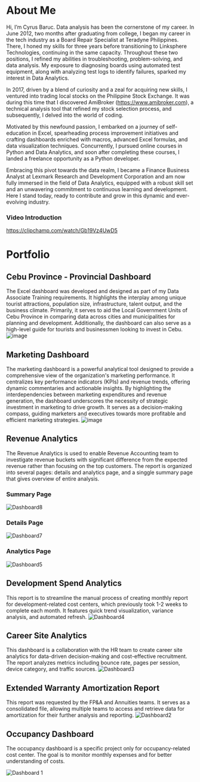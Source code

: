 # About Me
Hi, I’m Cyrus Baruc. Data analysis has been the cornerstone of my career. In June 2012, two months after graduating from college, I began my career in the tech industry as a Board Repair Specialist at Teradyne Philippines. There, I honed my skills for three years before transitioning to Linksphere Technologies, continuing in the same capacity. Throughout these two positions, I refined my abilities in troubleshooting, problem-solving, and data analysis. My exposure to diagnosing boards using automated test equipment, along with analyzing test logs to identify failures, sparked my interest in Data Analytics. 

In 2017, driven by a blend of curiosity and a zeal for acquiring new skills, I ventured into trading local stocks on the Philippine Stock Exchange. It was during this time that I discovered AmiBroker (https://www.amibroker.com), a technical analysis tool that refined my stock selection process, and subsequently, I delved into the world of coding.

<!-- <img src="https://github.com/greatcyan/Analytics-portfolio/assets/95137493/b8271d13-63fa-435b-94f1-7e6a45901c46" alt="image" width="450"/>

<img src="https://github.com/greatcyan/Analytics-portfolio/assets/95137493/490f0f23-49a7-4ed8-bc92-833b035d966d" alt="image" width="450"/> -->

Motivated by this newfound passion, I embarked on a journey of self-education in Excel, spearheading process improvement initiatives and crafting dashboards enriched with macros, advanced Excel formulas, and data visualization techniques. Concurrently, I pursued online courses in Python and Data Analytics, and soon after completing these courses, I landed a freelance opportunity as a Python developer.

Embracing this pivot towards the data realm, I became a Finance Business Analyst at Lexmark Research and Development Corporation and am now fully immersed in the field of Data Analytics, equipped with a robust skill set and an unwavering commitment to continuous learning and development. Here I stand today, ready to contribute and grow in this dynamic and ever-evolving industry.

### Video Introduction
https://clipchamp.com/watch/Gb19Vz4UwD5

<!-- # Trainings & Certifications
## Google Data Analytics Professional Certificate - https://www.credly.com/earner/earned/badge/cf025b53-5775-4123-8da3-77bb869c4ace
<img src="https://github.com/greatcyan/myportfolio/assets/95137493/eec8223b-e811-408f-9af1-bd6d93962c9e" alt="image" width="500"/>

## Data Associate Pathway - https://sparta.dap.edu.ph/
<img src="https://github.com/greatcyan/myportfolio/assets/95137493/e409bf0e-8460-4d95-a754-007957692c37" alt="image" width="500"/>

## Data Visualization Microspecialization Pathway - https://sparta.dap.edu.ph/
<img src="https://github.com/greatcyan/myportfolio/assets/95137493/d038069e-a86e-49bd-afd7-76a4d795d5f5" alt="image" width="500"/>

## Data Governance Microspecialization Pathway - https://sparta.dap.edu.ph/
<img src="https://github.com/greatcyan/myportfolio/assets/95137493/473af76a-be8d-4430-904e-722c5e4ead1a" alt="image" width="500"/>

## Computing Microspecialization Pathway - https://sparta.dap.edu.ph/
<img src="https://github.com/greatcyan/myportfolio/assets/95137493/0caa0af7-d98d-4fa3-92a0-643356bfe6b9" alt="image" width="500"/>
-->
# Portfolio
## Cebu Province - Provincial Dashboard
The Excel dashboard was developed and designed as part of my Data Associate Training requirements. It highlights the interplay among unique tourist attractions, population size, infrastructure, talent output, and the business climate. Primarily, it serves to aid the Local Government Units of Cebu Province in comparing data across cities and municipalities for planning and development. Additionally, the dashboard can also serve as a high-level guide for tourists and businessmen looking to invest in Cebu.
![image](https://github.com/greatcyan/myportfolio/assets/95137493/64032f6a-d4d7-4175-b357-f226023fb74b)

## Marketing Dashboard
The marketing dashboard is a powerful analytical tool designed to provide a comprehensive view of the organization's marketing performance. It centralizes key performance indicators (KPIs) and revenue trends, offering dynamic commentaries and actionable insights. By highlighting the interdependencies between marketing expenditures and revenue generation, the dashboard underscores the necessity of strategic investment in marketing to drive growth. It serves as a decision-making compass, guiding marketers and executives towards more profitable and efficient marketing strategies.
![image](https://github.com/greatcyan/myportfolio/assets/95137493/41c906a5-50e2-4496-b29e-35e1c6a51443)

## Revenue Analytics
The Revenue Analytics is used to enable Revenue Accounting team to investigate revenue buckets with significant difference from the expected revenue rather than focusing on the top customers. The report is organized into several pages: details and analytics page, and a singgle summary page that gives overview of entire analysis. 

### Summary Page
![Dashboard8](https://github.com/greatcyan/Analytics-portfolio/assets/95137493/fa33d997-5773-48c6-8b75-1d9fc3b19da0)
### Details Page
![Dashboard7](https://github.com/greatcyan/Analytics-portfolio/assets/95137493/5443675a-5e07-466a-abbf-e332c3faabf8)
### Analytics Page
![Dashboard5](https://github.com/greatcyan/Analytics-portfolio/assets/95137493/060f6677-ceb5-4e68-988f-fee07c9837de)

## Development Spend Analytics
This report is to streamline the manual process of creating monthly report for development-related cost centers, which previously took 1-2 weeks to complete each month. It features quick trend visualization, variance analysis, and automated refresh.
![Dashboard4](https://github.com/greatcyan/Analytics-portfolio/assets/95137493/c243af8e-4f35-4c9a-90f5-d9910bf5b24e)

## Career Site Analytics
This dashboard is a collaboration with the HR team to create career site analytics for data-driven decision-making and cost-effective recruitment. The report analyzes metrics including bounce rate, pages per session, device category, and traffic sources.
![Dashboard3](https://github.com/greatcyan/Analytics-portfolio/assets/95137493/616a2003-8b7a-42fd-8dfc-de55b365e9a7)

## Extended Warranty Amortization Report
This report was requested by the FP&A and Annuities teams. It serves as a consolidated file, allowing multiple teams to access and retrieve data for amortization for their further analysis and reporting.
![Dashboard2](https://github.com/greatcyan/Analytics-portfolio/assets/95137493/8fdae1f4-ca07-4e17-82a0-248eb8af5cbd)

## Occupancy Dashboard
The occupancy dashboard is a specific project only for occupancy-related cost center. The goal is to monitor monthly expenses and for better understanding of costs.

![Dashboard 1](https://github.com/greatcyan/Analytics-portfolio/assets/95137493/0a7ce344-5f9e-4332-bd94-5c17f24e114b)
